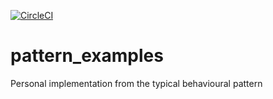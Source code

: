 [![CircleCI](https://circleci.com/gh/42tg/pattern_examples.svg?style=svg)](https://circleci.com/gh/42tg/pattern_examples)
# pattern_examples
Personal implementation from the typical behavioural pattern
